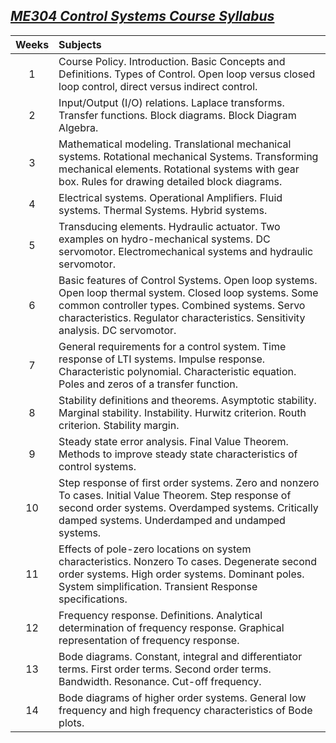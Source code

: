 ## [_ME304 Control Systems Course Syllabus_](https://catalog.metu.edu.tr/course.php?course_code=5690304)

| Weeks | Subjects |
| :---: |:---------|
|   1   | Course Policy. Introduction. Basic Concepts and Definitions. Types of Control. Open loop versus closed loop control, direct versus indirect control.|
|   2   | Input/Output (I/O) relations. Laplace transforms. Transfer functions. Block diagrams. Block Diagram Algebra. |
|   3   | Mathematical modeling. Translational mechanical systems. Rotational mechanical Systems. Transforming mechanical elements. Rotational systems with gear box. Rules for drawing detailed block diagrams. |
|   4   | Electrical systems. Operational Amplifiers. Fluid systems. Thermal Systems. Hybrid systems. |
|   5   | Transducing elements. Hydraulic actuator. Two examples on hydro-mechanical systems. DC servomotor. Electromechanical systems and hydraulic servomotor. |
|   6   | Basic features of Control Systems. Open loop systems. Open loop thermal system. Closed loop systems. Some common controller types. Combined systems. Servo characteristics. Regulator characteristics. Sensitivity analysis. DC servomotor. |
|   7   | General requirements for a control system. Time response of LTI systems. Impulse response. Characteristic polynomial. Characteristic equation. Poles and zeros of a transfer function. |
|   8   | Stability definitions and theorems. Asymptotic stability. Marginal stability. Instability. Hurwitz criterion. Routh criterion. Stability margin. |
|   9   | Steady state error analysis. Final Value Theorem. Methods to improve steady state characteristics of control systems. |
|   10  | Step response of first order systems. Zero and nonzero To cases. Initial Value Theorem. Step response of second order systems. Overdamped systems. Critically damped systems. Underdamped and undamped systems. |
|   11  | Effects of pole-zero locations on system characteristics. Nonzero To cases. Degenerate second order systems. High order systems. Dominant poles. System simplification. Transient Response specifications. |
|   12  | Frequency response. Definitions. Analytical determination of frequency response. Graphical representation of frequency response. |
|   13  | Bode diagrams. Constant, integral and differentiator terms. First order terms. Second order terms. Bandwidth. Resonance. Cut-off frequency. |
|   14  | Bode diagrams of higher order systems. General low frequency and high frequency characteristics of Bode plots. |
